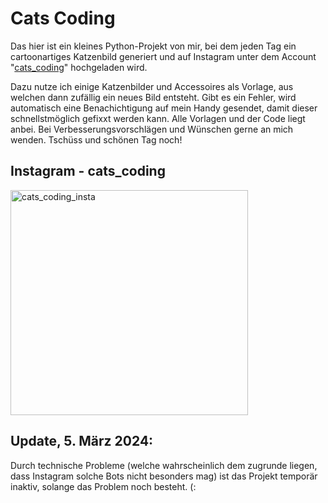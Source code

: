 # Cats Coding

Das hier ist ein kleines Python-Projekt von mir, bei dem jeden Tag ein cartoonartiges Katzenbild generiert und auf Instagram  unter dem Account "[cats_coding](https://www.instagram.com/cats_coding/)" hochgeladen wird.

Dazu nutze ich einige Katzenbilder und Accessoires als Vorlage, aus welchen dann zufällig ein neues Bild entsteht. Gibt es ein Fehler, wird automatisch eine Benachichtigung auf mein Handy gesendet, damit dieser schnellstmöglich gefixxt werden kann.
Alle Vorlagen und der Code liegt anbei.
Bei Verbesserungsvorschlägen und Wünschen gerne an mich wenden.
Tschüss und schönen Tag noch!

## Instagram - cats_coding
[<img src="https://i.postimg.cc/wMQrFzvy/cats.png" alt="cats_coding_insta" width="380" height="360">](https://www.instagram.com/cats_coding/)

## Update, 5. März 2024:
Durch technische Probleme (welche wahrscheinlich dem zugrunde liegen, dass Instagram solche Bots nicht besonders mag) ist das Projekt temporär inaktiv, solange das Problem noch besteht. (:
